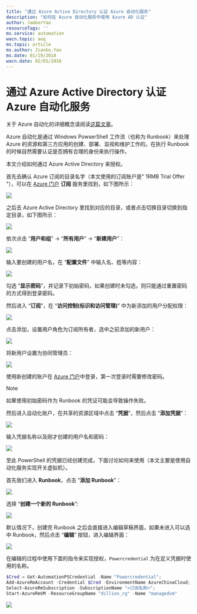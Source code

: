 ```yaml
---
title: "通过 Azure Active Directory 认证 Azure 自动化服务"
description: "如何在 Azure 自动化服务中使用 Azure AD 认证"
author: JamborYao
resourceTags: ''
ms.service: automation
wacn.topic: aog
ms.topic: article
ms.author: Jianbo.Yao
ms.date: 01/19/2018
wacn.date: 02/01/2016
---
```


# 通过 Azure Active Directory 认证 Azure 自动化服务

关于 Azure 自动化的详细概念请阅读[这篇文章](https://www.azure.cn/home/features/automation/)。

Azure 自动化是通过 Windows PowserShell 工作流（也称为 Runbook）来处理 Azure 的资源和第三方应用的创建、部署、监视和维护工作的。在执行 Runbook 的时候自然需要认证是否拥有合理的身份来执行操作。

本文介绍如何通过 Azure Active Directory 来授权。

首先去确认 Azure 订阅的目录名字（本文使用的订阅账户是" 1RMB Trial Offer "），可以在 [Azure 门户](https://portal.azure.cn/) **订阅** 服务里找到，如下图所示：

![](./media/aog-automation-connect-mooncake/check_subscription.PNG)

之后去 Azure Active Directory 里找到对应的目录，或者点击切换目录切换到指定目录，如下图所示：

![](./media/aog-automation-connect-mooncake/change-directory.PNG)

依次点击 “**用户和组**” -> “**所有用户**” -> “**新建用户**”：

![](./media/aog-automation-connect-mooncake/add-new-user.png)

输入要创建的用户名，在 “**配置文件**” 中输入名、姓等内容：

![](./media/aog-automation-connect-mooncake/adduser.PNG)

勾选 “**显示密码**”，并记录下初始密码，如果创建时未勾选，则只能通过重置密码的方式得到登录密码。

然后进入 “**订阅**”，在 “**访问控制(标识和访问管理)**” 中为新添加的用户分配权限：

![](./media/aog-automation-connect-mooncake/addpermission.PNG)

点击添加，设置用户角色为订阅所有者，选中之前添加的新用户：

![](./media/aog-automation-connect-mooncake/addpermission1.PNG)

将新用户设置为协同管理员：

![](./media/aog-automation-connect-mooncake/addpermission2.PNG)

使用新创建的账户在 [Azure 门户](https://portal.azure.cn)中登录，第一次登录时需要修改密码。

> [!NOTE]
> 如果使用初始密码作为 Runbook 的凭证可能会导致操作失败。

然后进入自动化账户，在共享的资源区域中点击 “**凭据**”，然后点击 “**添加凭据**”：

![](./media/aog-automation-connect-mooncake/addcredential.PNG)

输入凭据名称以及刚才创建的用户名和密码：

![](./media/aog-automation-connect-mooncake/newcredential.PNG)

至此 PowerShell 的凭据已经创建完成，下面讨论如何来使用（本文主要是使用自动化服务实现开关虚拟机）。

首先我们进入 **Runbook**，点击 “**添加 Runbook**”：

![](./media/aog-automation-connect-mooncake/entry-runbook.PNG)

选择 “**创建一个新的 Runbook**”:

![](./media/aog-automation-connect-mooncake/addrunbook.PNG)

默认情况下，创建完 Runbook 之后会直接进入编辑草稿界面，如果未进入可以选中 Runbook，然后点击 “**编辑**” 按钮，进入编辑界面：

![](./media/aog-automation-connect-mooncake/edit-runbook-1.png)

在编辑的过程中使用下面的指令来实现授权，`Powercredential` 为在定义凭据时使用的名称。

```PowerShell
$Cred = Get-AutomationPSCredential -Name "Powercredential"; 
Add-AzureRmAccount -Credential $Cred -EnvironmentName AzureChinaCloud;
Select-AzureRmSubscription -SubscriptionName "<订阅名称>";
Start-AzureRmVM -ResourceGroupName "dillion_rg" -Name "managedvm"
```

![](./media/aog-automation-connect-mooncake/edit-runbook.PNG)